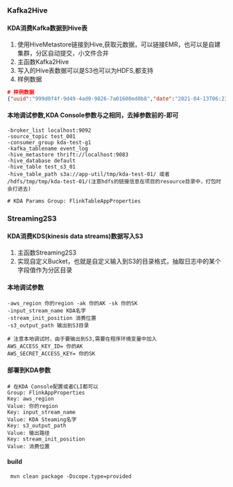 ### Kafka2Hive
#### KDA消费Kafka数据到Hive表
1. 使用HiveMetastore链接到Hive,获取元数据，可以链接EMR，也可以是自建集群，分区自动提交，小文件合并
2. 主函数Kafka2Hive
3. 写入的Hive表数据可以是S3也可以为HDFS,都支持
3. 样例数据
```json
# 样例数据
{"uuid":"999d0f4f-9d49-4ad0-9826-7a01600ed0b8","date":"2021-04-13T06:23:10.593Z","timestamp":1617171790593,"ad_type":1203,"ad_type_name":"udxyt"}
```
#### 本地调试参数,KDA Console参数与之相同，去掉参数前的-即可
```
-broker_list localhost:9092
-source_topic test_001
-consumer_group kda-test-g1
-kafka_tablename event_log
-hive_metastore thrift://localhost:9083
-hive_database default
-hive_table test_s3_01
-hive_table_path s3a://app-util/tmp/kda-test-01/ 或者 /hdfs/tmp/tmp/kda-test-01/(注意hdfs的链接信息在项目的resource目录中，打包时会打进去)

# KDA Params Group: FlinkTableAppProperties
```


### Streaming2S3 
#### KDA消费KDS(kinesis data streams)数据写入S3
1. 主函数Streaming2S3
2. 实现自定义Bucket，也就是自定义输入到S3的目录格式，抽取日志中的某个字段值作为分区目录

#### 本地调试参数
```
-aws_region 你的region -ak 你的AK -sk 你的SK
-input_stream_name KDA名字
-stream_init_position 消费位置
-s3_output_path 输出到S3目录

# 注意本地调试时，由于要输出到S3,需要在程序环境变量中加入
AWS_ACCESS_KEY_ID= 你的AK
AWS_SECRET_ACCESS_KEY= 你的SK
```
#### 部署到KDA参数
```
# 在KDA Console配置或者CLI都可以
Group: FlinkAppProperties
Key: aws_region
Value: 你的region
Key: input_stream_name
Value: KDA Steaming名字
Key: s3_output_path
Value: 输出路径
Key: stream_init_position
Value: 消费位置

```
#### build
```
 mvn clean package -Dscope.type=provided
```
